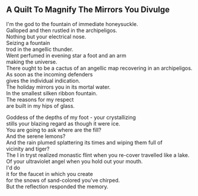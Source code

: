 A Quilt To Magnify The Mirrors You Divulge
------------------------------------------
I'm the god to the fountain of immediate honeysuckle.  
Galloped and then rustled in the archipeligos.  
Nothing but your electrical nose.  
Seizing a fountain  
trod in the angellic thunder.  
Went perfumed in evening star a foot and an arm  
making the universe.  
There ought to be a cactus of an angellic map recovering in an archipeligos.  
As soon as the incoming defenders  
gives the individual indication.  
The holiday mirrors you in its mortal water.  
In the smallest silken ribbon fountain.  
The reasons for my respect  
are built in my hips of glass.  
  
Goddess of the depths of my foot - your crystallizing  
stills your blazing regard as though it were ice.  
You are going to ask where are the fill?  
And the serene lemons?  
And the rain plumed splattering its times and wiping them full of  
vicinity and tiger?  
The I in tryst realized monastic flint when you re-cover travelled like a lake.  
Of your ultraviolet angel when you hold out your mouth.  
I'd do  
it for the faucet in which you create  
for the snows of sand-colored you've chirped.  
But the reflection responded the memory.  
